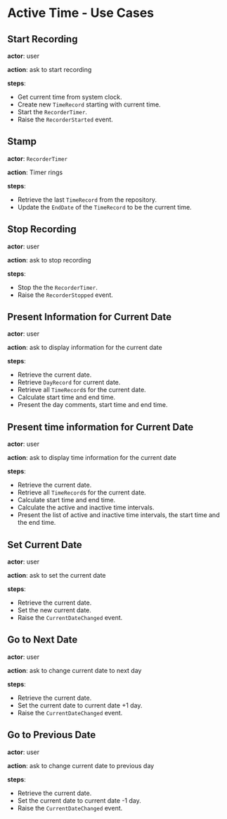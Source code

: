 # Active Time - Use Cases

## Start Recording

**actor**: user

**action**: ask to start recording

**steps**:

- Get current time from system clock.
- Create new `TimeRecord` starting with current time.
- Start the `RecorderTimer`.
- Raise the `RecorderStarted` event.

## Stamp

**actor**: `RecorderTimer`

**action**: Timer rings

**steps**:

- Retrieve the last `TimeRecord` from the repository.
- Update the `EndDate` of the `TimeRecord` to be the current time.

## Stop Recording

**actor**: user

**action**: ask to stop recording

**steps**:

- Stop the the `RecorderTimer`.
- Raise the `RecorderStopped` event.

## Present Information for Current Date 

**actor**: user

**action**: ask to display information for the current date

**steps**:

- Retrieve the current date.
- Retrieve `DayRecord` for current date.
- Retrieve all `TimeRecord`s for the current date.
- Calculate start time and end time.
- Present the day comments, start time and end time.

## Present time information for Current Date 

**actor**: user

**action**: ask to display time information for the current date

**steps**:

- Retrieve the current date.
- Retrieve all `TimeRecord`s for the current date.
- Calculate start time and end time.
- Calculate the active and inactive time intervals.
- Present the list of active and inactive time intervals, the start time and the end time.

## Set Current Date

**actor**: user

**action**: ask to set the current date

**steps**:

- Retrieve the current date.
- Set the new current date.
- Raise the `CurrentDateChanged` event.

## Go to Next Date

**actor**: user

**action**: ask to change current date to next day

**steps**:

- Retrieve the current date.
- Set the current date to current date +1 day.
- Raise the `CurrentDateChanged` event.

## Go to Previous Date

**actor**: user

**action**: ask to change current date to previous day

**steps**:

- Retrieve the current date.
- Set the current date to current date -1 day.
- Raise the `CurrentDateChanged` event.

